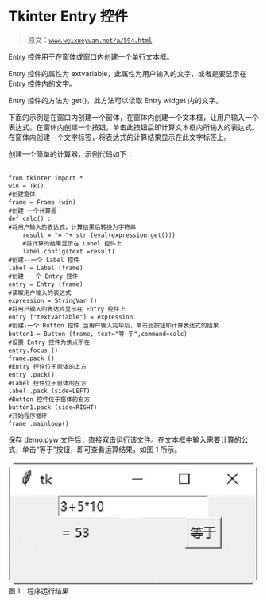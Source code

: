 # Tkinter Entry 控件

> 原文：[`www.weixueyuan.net/a/594.html`](http://www.weixueyuan.net/a/594.html)

Entry 控件用于在窗体或窗口内创建一个单行文本框。

Entry 控件的属性为 extvariable，此属性为用户输入的文字，或者是要显示在 Entry 控件内的文字。

Entry 控件的方法为 get()，此方法可以读取 Entry widget 内的文字。

下面的示例是在窗口内创建一个窗体，在窗体内创建一个文本框，让用户输入一个表达式。在窗体内创建一个按钮，单击此按钮后即计算文本框内所输入的表达式。在窗体内创建一个文字标签，将表达式的计算结果显示在此文字标签上。

创建一个简单的计算器，示例代码如下：

```

from tkinter import *
win = Tk()
#创建窗体
frame = Frame (win)
#创建-一个计算器
def calc() :
#将用户输入的表达式，计算结果后转换为字符串
    result = "= "+ str (eval(expression.get()))
    #将计算的结果显示在 Label 控件上
    label.config(text =result)
#创建--一个 Label 控件
label = Label (frame)
#创建一一个 Entry 控件
entry = Entry (frame)
#读取用户输入的表达式
expression = StringVar ()
#将用户输入的表达式显示在 Entry 控件上
entry ["textvariable"] = expression
#创建-一个 Button 控件.当用户输入完毕后，单击此按钮即计算表达式的结果
button1 = Button (frame, text="等 于",command=calc)
#设置 Entry 控件为焦点所在
entry.focus ()
frame.pack ()
#Entry 控件位于窗体的上方
entry .pack()
#Label 控件位于窗体的左方
label .pack (side=LEFT)
#Button 控件位于窗体的右方
button1.pack (side=RIGHT)
#开始程序循环
frame .mainloop()
```

保存 demo.pyw 文件后，直接双击运行该文件。在文本框中输入需要计算的公式，单击“等于”按钮，即可查看运算结果，如图 1 所示。

![程序运行结果](img/d1183a6e08c641d2cf1c22dfb92afaa5.png)
图 1：程序运行结果